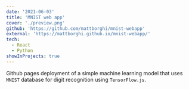 ```yaml
---
date: '2021-06-03'
title: 'MNIST web app'
cover: './preview.png'
github: 'https://github.com/mattborghi/mnist-webapp'
external: 'https://mattborghi.github.io/mnist-webapp/'
tech:
  - React
  - Python
showInProjects: true
---
```


Github pages deployment of a simple machine learning model that uses `MNIST` database for digit recognition using `TensorFlow.js`.
